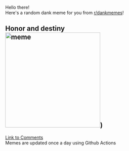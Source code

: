 Hello there! <br>Here's a random dank meme for you from [r/dankmemes](https://reddit.com/r/dankmemes)!<br>
## Honor and destiny<br><img src="https://i.redd.it/wdja5x6mc2k51.jpg" alt="meme" width="300"/>)<br>
[Link to Comments](https://reddit.com/r/dankmemes/comments/ij6g9j/honor_and_destiny/)<br>
Memes are updated once a day using Github Actions